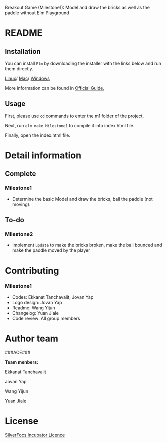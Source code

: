 Breakout Game (Milestone1): Model and draw the bricks as well as the paddle without Elm Playground

# README


## Installation

You can install `Elm` by downloading the installer with the links below and run them directly.

[Linux](https://github.com/elm/compiler/blob/master/installers/linux/README.md)/
[Mac](https://github.com/elm/compiler/releases/download/0.19.1/installer-for-mac.pkg)/
[Windows](https://github.com/elm/compiler/releases/download/0.19.1/installer-for-windows.exe)

More information can be found in [Official Guide](https://guide.elm-lang.org/install/elm.html), 

## Usage
First, please use ``` cd ``` commands to enter the m1 folder of the project. 

Next, run ```elm make Milestone1``` to compile it into index.html file.

Finally, open the index.html file.

# Detail information

## Complete

### Milestone1 ###

- Determine the basic Model and draw the bricks, ball the paddle (not moving).

## To-do

### Milestone2 ###

- Implement `update` to make the bricks broken, make the ball bounced and make the paddle moved by the player

# Contributing

### Milestone1 ###

- Codes: Ekkanat Tanchavalit, Jovan Yap
- Logo design: Jovan Yap
- Readme: Wang Yijun
- Changelog: Yuan Jiale
- Code review: All group members

# Author team 
###ACE###

**Team menbers:**

Ekkanat Tanchavalit

Jovan Yap

Wang Yijun

Yuan Jiale

# License 
[SilverFocs Incubator Licence](https://focs.ji.sjtu.edu.cn/silverfocs/markdown/license)